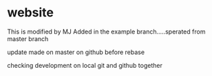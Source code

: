 # website
This is modified by MJ
Added in the example branch.....sperated from master branch

update made on master on github before rebase

checking development on local
git and github together